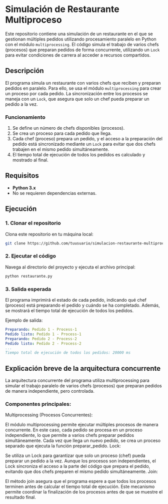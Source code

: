 # Simulación de Restaurante Multiproceso

Este repositorio contiene una simulación de un restaurante en el que se gestionan múltiples pedidos utilizando procesamiento paralelo en Python con el módulo `multiprocessing`. El código simula el trabajo de varios chefs (procesos) que preparan pedidos de forma concurrente, utilizando un `Lock` para evitar condiciones de carrera al acceder a recursos compartidos.

## Descripción

El programa simula un restaurante con varios chefs que reciben y preparan pedidos en paralelo. Para ello, se usa el módulo `multiprocessing` para crear un proceso por cada pedido. La sincronización entre los procesos se maneja con un `Lock`, que asegura que solo un chef pueda preparar un pedido a la vez.

### Funcionamiento

1. Se define un número de chefs disponibles (procesos).
2. Se crea un proceso para cada pedido que llega.
3. Cada chef (proceso) prepara un pedido, y el acceso a la preparación del pedido está sincronizado mediante un `Lock` para evitar que dos chefs trabajen en el mismo pedido simultáneamente.
4. El tiempo total de ejecución de todos los pedidos es calculado y mostrado al final.

## Requisitos

- **Python 3.x**
- No se requieren dependencias externas.

## Ejecución

### 1. Clonar el repositorio

Clona este repositorio en tu máquina local:

```bash
git clone https://github.com/tuusuario/simulacion-restaurante-multiproceso.git
```
### 2. Ejecutar el código
Navega al directorio del proyecto y ejecuta el archivo principal:

```bash
python restaurante.py
```
### 3. Salida esperada
El programa imprimirá el estado de cada pedido, indicando qué chef (proceso) está preparando el pedido y cuándo se ha completado. Además, se mostrará el tiempo total de ejecución de todos los pedidos.

Ejemplo de salida:
```yaml
Preparando: Pedido 1 - Process-1
Pedido listo: Pedido 1 - Process-1
Preparando: Pedido 2 - Process-2
Pedido listo: Pedido 2 - Process-2
...
Tiempo total de ejecución de todos los pedidos: 20000 ms
```

## Explicación breve de la arquitectura concurrente
La arquitectura concurrente del programa utiliza multiprocessing para simular el trabajo paralelo de varios chefs (procesos) que preparan pedidos de manera independiente, pero controlada.

### Componentes principales:
Multiprocessing (Procesos Concurrentes):

El módulo multiprocessing permite ejecutar múltiples procesos de manera concurrente. En este caso, cada pedido se procesa en un proceso independiente, lo que permite a varios chefs preparar pedidos simultáneamente.
Cada vez que llega un nuevo pedido, se crea un proceso separado que ejecuta la función preparar_pedido.
Lock:

Se utiliza un Lock para garantizar que solo un proceso (chef) pueda preparar un pedido a la vez. Aunque los procesos son independientes, el Lock sincroniza el acceso a la parte del código que prepara el pedido, evitando que dos chefs preparen el mismo pedido simultáneamente.
Join:

El método join asegura que el programa espere a que todos los procesos terminen antes de calcular el tiempo total de ejecución. Este mecanismo permite coordinar la finalización de los procesos antes de que se muestre el resultado final.
